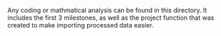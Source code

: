 Any coding or mathmatical analysis can be found in this directory. It includes the first 3 milestones, as well as the project function that was created to make importing processed data easier. 
